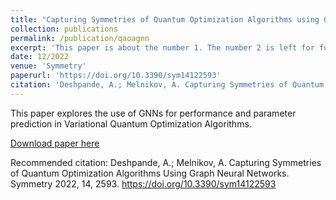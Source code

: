 ```yaml
---
title: "Capturing Symmetries of Quantum Optimization Algorithms using Graph Neural Networks"
collection: publications
permalink: /publication/qaoagnn
excerpt: 'This paper is about the number 1. The number 2 is left for future work.'
date: 12/2022
venue: 'Symmetry'
paperurl: 'https://doi.org/10.3390/sym14122593'
citation: 'Deshpande, A.; Melnikov, A. Capturing Symmetries of Quantum Optimization Algorithms Using Graph Neural Networks. Symmetry 2022, 14, 2593. https://doi.org/10.3390/sym14122593'
---
```

This paper explores the use of GNNs for performance and parameter prediction in Variational Quantum Optimization Algorithms.

[Download paper here](https://doi.org/10.3390/sym14122593)

Recommended citation: Deshpande, A.; Melnikov, A. Capturing Symmetries of Quantum Optimization Algorithms Using Graph Neural Networks. Symmetry 2022, 14, 2593. https://doi.org/10.3390/sym14122593